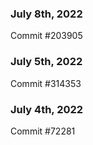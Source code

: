 ### July 8th, 2022

Commit #203905

### July 5th, 2022

Commit #314353


### July 4th, 2022

Commit #72281
